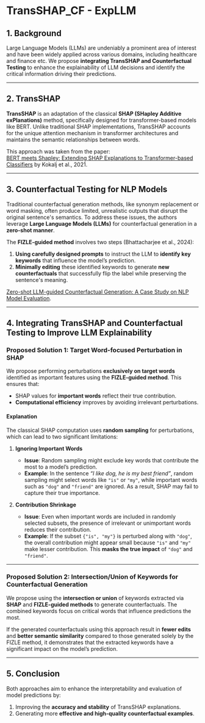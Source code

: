 # **TransSHAP_CF - ExpLLM**

## **1. Background**  
Large Language Models (LLMs) are undeniably a prominent area of interest and have been widely applied across various domains, including healthcare and finance etc. We propose **integrating TransSHAP and Counterfactual Testing** to enhance the explainability of LLM decisions and identify the critical information driving their predictions.

---

## **2. TransSHAP**  
**TransSHAP** is an adaptation of the classical **SHAP (SHapley Additive exPlanations)** method, specifically designed for transformer-based models like BERT. Unlike traditional SHAP implementations, TransSHAP accounts for the unique attention mechanism in transformer architectures and maintains the semantic relationships between words.  

This approach was taken from the paper:  
[BERT meets Shapley: Extending SHAP Explanations to Transformer-based Classifiers](https://aclanthology.org/2021.hackashop-1.3.pdf) by Kokalj et al., 2021.

---

## **3. Counterfactual Testing for NLP Models**  
Traditional counterfactual generation methods, like synonym replacement or word masking, often produce limited, unrealistic outputs that disrupt the original sentence's semantics. To address these issues, the authors leverage **Large Language Models (LLMs)** for counterfactual generation in a **zero-shot manner**.  

The **FIZLE-guided method** involves two steps (Bhattacharjee et al., 2024):  
1. **Using carefully designed prompts** to instruct the LLM to **identify key keywords** that influence the model’s prediction.  
2. **Minimally editing** these identified keywords to generate **new counterfactuals** that successfully flip the label while preserving the sentence's meaning.  

[Zero-shot LLM-guided Counterfactual Generation: A Case Study on NLP Model Evaluation](https://arxiv.org/abs/2405.04793).

---

## **4. Integrating TransSHAP and Counterfactual Testing to Improve LLM Explainability**  

### **Proposed Solution 1: Target Word-focused Perturbation in SHAP**  
We propose performing perturbations **exclusively on target words** identified as important features using the **FIZLE-guided method**. This ensures that:  
- SHAP values for **important words** reflect their true contribution.  
- **Computational efficiency** improves by avoiding irrelevant perturbations.  

#### **Explanation**  
The classical SHAP computation uses **random sampling** for perturbations, which can lead to two significant limitations:  

1. **Ignoring Important Words**  
   - **Issue**: Random sampling might exclude key words that contribute the most to a model’s prediction.  
   - **Example**: In the sentence *“I like dog, he is my best friend”*, random sampling might select words like `"is"` or `"my"`, while important words such as `"dog"` and `"friend"` are ignored. As a result, SHAP may fail to capture their true importance.  

2. **Contribution Shrinkage**  
   - **Issue**: Even when important words are included in randomly selected subsets, the presence of irrelevant or unimportant words reduces their contribution.  
   - **Example**: If the subset `{"is", "my"}` is perturbed along with `"dog"`, the overall contribution might appear small because `"is"` and `"my"` make lesser contribution. This **masks the true impact** of `"dog"` and `"friend"`.  

---

### **Proposed Solution 2: Intersection/Union of Keywords for Counterfactual Generation**  
We propose using the **intersection or union** of keywords extracted via **SHAP** and **FIZLE-guided methods** to generate counterfactuals. The combined keywords focus on critical words that influence predictions the most.

If the generated counterfactuals using this approach result in **fewer edits** and **better semantic similarity** compared to those generated solely by the FIZLE method, it demonstrates that the extracted keywords have a significant impact on the model’s prediction.

---

## **5. Conclusion**  
Both approaches aim to enhance the interpretability and evaluation of model predictions by:  
1. Improving the **accuracy and stability** of TransSHAP explanations.  
2. Generating more **effective and high-quality counterfactual examples**.

